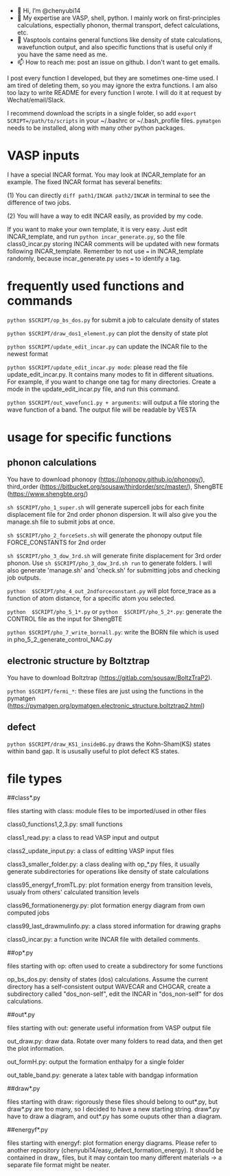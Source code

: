 - 👋 Hi, I’m @chenyubi14
- 👀 My expertise are VASP, shell, python. I mainly work on first-principles calculations, espectially phonon, thermal transport, defect calculations, etc.
- 🌱 Vasptools contains general functions like density of state calculations, wavefunction output, and also specific functions that is useful only if you have the same need as me.
- 📫 How to reach me: post an issue on github. I don't want to get emails.

<!---
chenyubi14/chenyubi14 is a ✨ special ✨ repository because its `README.md` (this file) appears on your GitHub profile.
You can click the Preview link to take a look at your changes.
--->

I post every function I developed, but they are sometimes one-time used. I am tired of deleting them, so you may ignore the extra functions. I am also too lazy to write README for every function I wrote. I will do it at request by Wechat/email/Slack.

I recommend download the scripts in a single folder, so add `export SCRIPT=/path/to/scripts` in your ~/.bashrc or ~/.bash_profile files. `pymatgen` needs to be installed, along with many other python packages.

# VASP inputs
I have a special INCAR format. You may look at INCAR_template for an example. The fixed INCAR format has several benefits: 

(1) You can directly `diff path1/INCAR path2/INCAR` in terminal to see the difference of two jobs.

(2) You will have a way to edit INCAR easily, as provided by my code.

If you want to make your own template, it is very easy. Just edit INCAR_template, and run `python incar_generate.py`, so the file class0_incar.py storing INCAR comments will be updated with new formats following INCAR_template. Remember to not use `=` in INCAR_template randomly, because incar_generate.py uses `=` to identify a tag.

# frequently used functions and commands

`python $SCRIPT/op_bs_dos.py` for submit a job to calculate density of states

`python $SCRIPT/draw_dos1_element.py` can plot the density of state plot

`python $SCRIPT/update_edit_incar.py` can update the INCAR file to the newest format

`python $SCRIPT/update_edit_incar.py mode`: please read the file update_edit_incar.py. It contains many modes to fit in different situations. 
For example, if you want to change one tag for many directories. Create a mode in the update_edit_incar.py file, and run this command.

`python $SCRIPT/out_wavefunc1.py + arguments`: will output a file storing the wave function of a band. The output file will be readable by VESTA

# usage for specific functions

## phonon calculations 
You have to download phonopy (https://phonopy.github.io/phonopy/), third_order (https://bitbucket.org/sousaw/thirdorder/src/master/), ShengBTE (https://www.shengbte.org/)

`sh $SCRIPT/pho_1_super.sh` will generate supercell jobs for each finite displacement file for 2nd order phonon dispersion. It will also give you the manage.sh file to submit jobs at once.

`sh $SCRIPT/pho_2_forceSets.sh` will generate the phonopy output file FORCE_CONSTANTS for 2nd order

`sh $SCRIPT/pho_3_dow_3rd.sh` will generate finite displacement for 3rd order phonon. Use `sh $SCRIPT/pho_3_dow_3rd.sh run` to generate folders.  I will also generate 'manage.sh' and 'check.sh' for submitting jobs and checking job outputs.

`python  $SCRIPT/pho_4_out_2ndforceconstant.py` will plot force_trace as a function of atom distance, for a specific atom you selected.

`python  $SCRIPT/pho_5_1*.py` or `python  $SCRIPT/pho_5_2*.py`: generate the CONTROL file as the input for ShengBTE

`python $SCRIPT/pho_7_write_bornall.py`: write the BORN file which is used in pho_5_2_generate_control_NAC.py

## electronic structure by Boltztrap
You have to download Boltztrap (https://gitlab.com/sousaw/BoltzTraP2).

`python $SCRIPT/fermi_*`: these files are just using the functions in the pymatgen (https://pymatgen.org/pymatgen.electronic_structure.boltztrap2.html)

## defect
`python $SCRIPT/draw_KS1_insideBG.py` draws the Kohn-Sham(KS) states within band gap. It is ususally useful to plot defect KS states.

# file types

##class*.py 

files starting with class: module files to be imported/used in other files

  class0_functions1,2,3.py: small functions

  class1_read.py: a class to read VASP input and output

  class2_update_input.py: a class of editting VASP input files

  class3_smaller_folder.py: a class dealing with op_*.py files, it usually generate subdirectories for operations like density of state calculations

  class95_energyf_fromTL.py: plot formation energy from transition levels, usualy from others' calculated transition levels

  class96_formationenergy.py: plot formation energy diagram from own computed jobs

  class99_last_drawmulinfo.py: a class stored information for drawing graphs

  class0_incar.py: a function write INCAR file with detailed comments.


##op*.py 

files starting with op: often used to create a subdirectory for some functions

  op_bs_dos.py: density of states (dos) calculations. Assume the current directory has a self-consistent output WAVECAR and CHGCAR, create a subdirectory called "dos_non-self", edit the INCAR in "dos_non-self" for dos calculations.


##out*.py 

files starting with out: generate useful information from VASP output file

  out_draw.py: draw data. Rotate over many folders to read data, and then get the plot information.

  out_formH.py: output the formation enthalpy for a single folder

  out_table_band.py: generate a latex table with bandgap information


##draw*.py

files starting with draw: rigorously these files should belong to out*.py, but draw*.py are too many, so I decided to have a new starting string. draw*.py have to draw a diagram, and out*.py has some ouputs other than a diagram.


##energyf*.py

files starting with energyf: plot formation energy diagrams. Please refer to another repository (chenyubi14/easy_defect_formation_energy). It should be contained in draw_ files, but it may contain too many different materials -> a separate file format might be neater.
